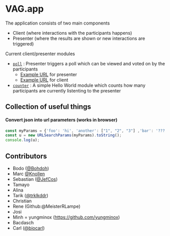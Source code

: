 # VAG.app

The application consists of two main components
- Client (where interactions with the participants happens)
- Presenter (where the results are shown or new interactions are triggered)

Current client/presenter modules
- [`poll`](src/app/poll) : Presenter triggers a poll which can be viewed and voted on by the participants
    - [Example URL](http://localhost:4200/java-2022/presenter?interaction=poll&questions=Why%20is%20the%20universe%20green%3F,%20What%20about%20the%20ocean,why%20today%3F) for presenter
    - [Example URL](http://localhost:4200/java-2022) for client
- [`counter`](src/app/counter) : A simple Hello World module which counts how many participants are currently listenting to the presenter

## Collection of useful things
#### Convert json into url parameters (works in browser)
```javascript
const myParams = {'foo': 'hi', 'another': ["1", "2", "3"] ,'bar': '???'};
const u = new URLSearchParams(myParams).toString();
console.log(u);
```



## Contributors
- Bodo ([@Bohdoh](https://github.com/Bohdoh))
- Marc	[@Knollen](https://github.com/knollen)      
- Sebastian ([@JefCos](https://github.com/JefCos))
- Tamayo    
- Alina     
- Tarik  ([@trklkddr](https://github.com/trklkddr))      
- Christian 
- Rene (Github:@MeisterRLampe)      
- Josi      
- Minh  = yungminox (https://github.com/yungminox)    
- Bacdasch  
- Carl ([@biocarl](https://github.com/biocarl))